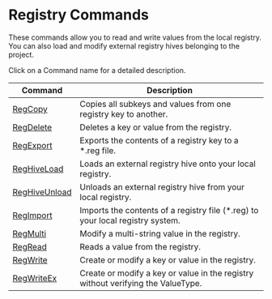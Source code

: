 # Registry Commands

These commands allow you to read and write values from the local registry. You can also load and modify external registry hives belonging to the project.

Click on a Command name for a detailed description.

| Command | Description |
| --- | --- |
| [RegCopy](./RegCopy.md) | Copies all subkeys and values from one registry key to another. |
| [RegDelete](./RegDelete.md) | Deletes a key or value from the registry. |
| [RegExport](./RegExport.md) | Exports the contents of a registry key to a *.reg file. |
| [RegHiveLoad](./RegHiveLoad.md) | Loads an external registry hive onto your local registry. |
| [RegHiveUnload](./RegHiveUnload.md) | Unloads an external registry hive from your local registry. |
| [RegImport](./RegImport.md) | Imports the contents of a registry file (*.reg) to your local registry system. |
| [RegMulti](./RegMulti.md) | Modify a multi-string value in the registry. |
| [RegRead](./RegRead.md) | Reads a value from the registry. |
| [RegWrite](./RegWrite.md) | Create or modify a key or value in the registry. |
| [RegWriteEx](./RegWriteEx.md) | Create or modify a key or value in the registry without verifying the ValueType. |